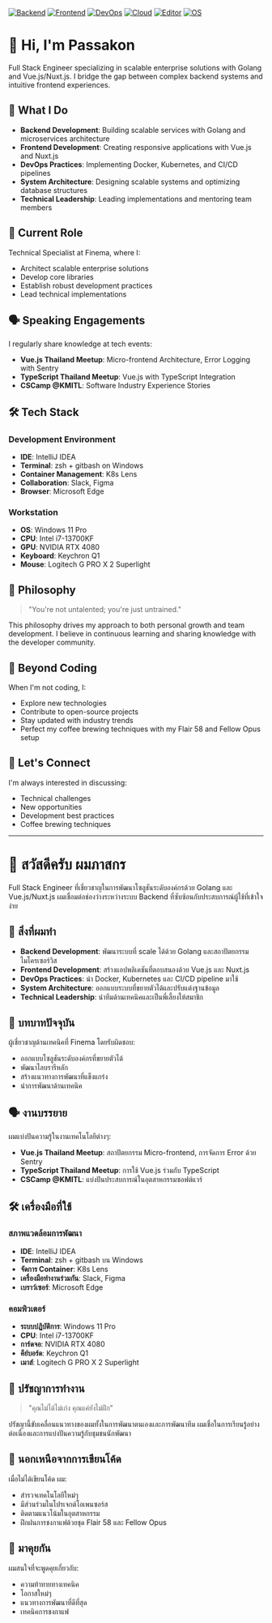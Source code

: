 [![Backend](https://img.shields.io/badge/Backend-Golang-00ADD8?style=flat-square&logo=go&logoColor=white)](#)
[![Frontend](https://img.shields.io/badge/Frontend-Vue.js-4FC08D?style=flat-square&logo=vue.js&logoColor=white)](#)
[![DevOps](https://img.shields.io/badge/DevOps-Kubernetes-326CE5?style=flat-square&logo=kubernetes&logoColor=white)](#)
[![Cloud](https://img.shields.io/badge/Cloud-AWS-FF9900?style=flat-square&logo=amazon-aws&logoColor=white)](#)
[![Editor](https://img.shields.io/badge/Editor-IntelliJ_IDEA-000000?style=flat-square&logo=intellij-idea&logoColor=white)](#)
[![OS](https://img.shields.io/badge/OS-Windows_11-0078D4?style=flat-square&logo=windows&logoColor=white)](#)

# 👋 Hi, I'm Passakon

Full Stack Engineer specializing in scalable enterprise solutions with Golang and Vue.js/Nuxt.js. I bridge the gap between complex backend systems and intuitive frontend experiences.

## 🚀 What I Do

- **Backend Development**: Building scalable services with Golang and microservices architecture
- **Frontend Development**: Creating responsive applications with Vue.js and Nuxt.js
- **DevOps Practices**: Implementing Docker, Kubernetes, and CI/CD pipelines
- **System Architecture**: Designing scalable systems and optimizing database structures
- **Technical Leadership**: Leading implementations and mentoring team members

## 🎯 Current Role

Technical Specialist at Finema, where I:
- Architect scalable enterprise solutions
- Develop core libraries
- Establish robust development practices
- Lead technical implementations

## 🗣️ Speaking Engagements

I regularly share knowledge at tech events:
- **Vue.js Thailand Meetup**: Micro-frontend Architecture, Error Logging with Sentry
- **TypeScript Thailand Meetup**: Vue.js with TypeScript Integration
- **CSCamp @KMITL**: Software Industry Experience Stories

## 🛠️ Tech Stack

### Development Environment
- **IDE**: IntelliJ IDEA
- **Terminal**: zsh + gitbash on Windows
- **Container Management**: K8s Lens
- **Collaboration**: Slack, Figma
- **Browser**: Microsoft Edge

### Workstation
- **OS**: Windows 11 Pro
- **CPU**: Intel i7-13700KF
- **GPU**: NVIDIA RTX 4080
- **Keyboard**: Keychron Q1
- **Mouse**: Logitech G PRO X 2 Superlight

## 💭 Philosophy

> "You're not untalented; you're just untrained."

This philosophy drives my approach to both personal growth and team development. I believe in continuous learning and sharing knowledge with the developer community.

## 🌱 Beyond Coding

When I'm not coding, I:
- Explore new technologies
- Contribute to open-source projects
- Stay updated with industry trends
- Perfect my coffee brewing techniques with my Flair 58 and Fellow Opus setup

## 🤝 Let's Connect

I'm always interested in discussing:
- Technical challenges
- New opportunities
- Development best practices
- Coffee brewing techniques

------------------------------------------------------------

# 👋 สวัสดีครับ ผมภาสกร

Full Stack Engineer ที่เชี่ยวชาญในการพัฒนาโซลูชันระดับองค์กรด้วย Golang และ Vue.js/Nuxt.js ผมเชื่อมต่อช่องว่างระหว่างระบบ Backend ที่ซับซ้อนกับประสบการณ์ผู้ใช้ที่เข้าใจง่าย

## 🚀 สิ่งที่ผมทำ

- **Backend Development**: พัฒนาระบบที่ scale ได้ด้วย Golang และสถาปัตยกรรมไมโครเซอร์วิส
- **Frontend Development**: สร้างแอปพลิเคชันที่ตอบสนองด้วย Vue.js และ Nuxt.js
- **DevOps Practices**: นำ Docker, Kubernetes และ CI/CD pipeline มาใช้
- **System Architecture**: ออกแบบระบบที่ขยายตัวได้และปรับแต่งฐานข้อมูล
- **Technical Leadership**: นำทีมด้านเทคนิคและเป็นพี่เลี้ยงให้สมาชิก

## 🎯 บทบาทปัจจุบัน

ผู้เชี่ยวชาญด้านเทคนิคที่ Finema โดยรับผิดชอบ:
- ออกแบบโซลูชันระดับองค์กรที่ขยายตัวได้
- พัฒนาไลบรารีหลัก
- สร้างแนวทางการพัฒนาที่แข็งแกร่ง
- นำการพัฒนาด้านเทคนิค

## 🗣️ งานบรรยาย

ผมแบ่งปันความรู้ในงานเทคโนโลยีต่างๆ:
- **Vue.js Thailand Meetup**: สถาปัตยกรรม Micro-frontend, การจัดการ Error ด้วย Sentry
- **TypeScript Thailand Meetup**: การใช้ Vue.js ร่วมกับ TypeScript
- **CSCamp @KMITL**: แบ่งปันประสบการณ์ในอุตสาหกรรมซอฟต์แวร์

## 🛠️ เครื่องมือที่ใช้

### สภาพแวดล้อมการพัฒนา
- **IDE**: IntelliJ IDEA
- **Terminal**: zsh + gitbash บน Windows
- **จัดการ Container**: K8s Lens
- **เครื่องมือทำงานร่วมกัน**: Slack, Figma
- **เบราว์เซอร์**: Microsoft Edge

### คอมพิวเตอร์
- **ระบบปฏิบัติการ**: Windows 11 Pro
- **CPU**: Intel i7-13700KF
- **การ์ดจอ**: NVIDIA RTX 4080
- **คีย์บอร์ด**: Keychron Q1
- **เมาส์**: Logitech G PRO X 2 Superlight

## 💭 ปรัชญาการทำงาน

> "คุณไม่ได้ไม่เก่ง คุณแค่ยังไม่ฝึก"

ปรัชญานี้ขับเคลื่อนแนวทางของผมทั้งในการพัฒนาตนเองและการพัฒนาทีม ผมเชื่อในการเรียนรู้อย่างต่อเนื่องและการแบ่งปันความรู้กับชุมชนนักพัฒนา

## 🌱 นอกเหนือจากการเขียนโค้ด

เมื่อไม่ได้เขียนโค้ด ผม:
- สำรวจเทคโนโลยีใหม่ๆ
- มีส่วนร่วมในโปรเจกต์โอเพนซอร์ส
- ติดตามแนวโน้มในอุตสาหกรรม
- ฝึกฝนการชงกาแฟด้วยชุด Flair 58 และ Fellow Opus

## 🤝 มาคุยกัน

ผมสนใจที่จะพูดคุยเกี่ยวกับ:
- ความท้าทายทางเทคนิค
- โอกาสใหม่ๆ
- แนวทางการพัฒนาที่ดีที่สุด
- เทคนิคการชงกาแฟ
